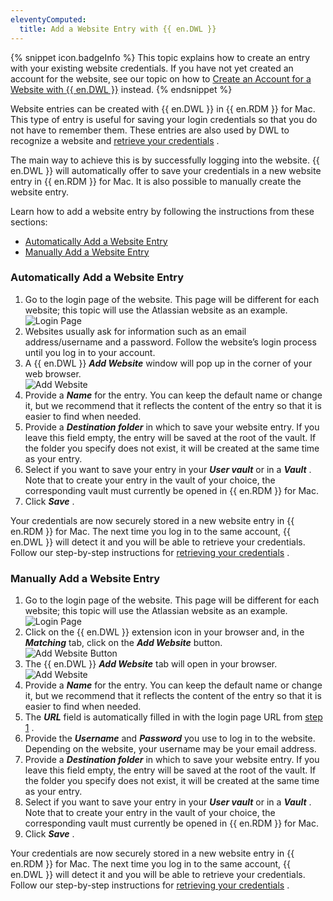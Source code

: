```yaml
---
eleventyComputed:
  title: Add a Website Entry with {{ en.DWL }}
---
```

{% snippet icon.badgeInfo %} 
This topic explains how to create an entry with your existing website credentials. If you have not yet created an account for the website, see our topic on how to [Create an Account for a Website with {{ en.DWL }}](/rdm/mac/dwl/using-devolutions-web-login/create-account-website/) instead. 
{% endsnippet %}
 
Website entries can be created with {{ en.DWL }} in {{ en.RDM }} for Mac. This type of entry is useful for saving your login credentials so that you do not have to remember them. These entries are also used by DWL to recognize a website and [retrieve your credentials](/rdm/mac/dwl/using-devolutions-web-login/retrieve-credentials/) .  

The main way to achieve this is by successfully logging into the website. {{ en.DWL }} will automatically offer to save your credentials in a new website entry in {{ en.RDM }} for Mac. It is also possible to manually create the website entry.  

Learn how to add a website entry by following the instructions from these sections:  

* [Automatically Add a Website Entry](#automatically-add-a-website-entry) 
* [Manually Add a Website Entry](#manually-add-a-website-entry) 

### Automatically Add a Website Entry 

1. Go to the login page of the website. This page will be different for each website; this topic will use the Atlassian website as an example.  
![Login Page](/img/en/rdm/mac/RDMMac2049.png) 
1. Websites usually ask for information such as an email address/username and a password. Follow the website’s login process until you log in to your account. 
1. A {{ en.DWL }} &#32; ***Add Website*** window will pop up in the corner of your web browser.  
![Add Website](/img/en/rdm/mac/RDMMac2018.png) 
1. Provide a ***Name*** for the entry. You can keep the default name or change it, but we recommend that it reflects the content of the entry so that it is easier to find when needed. 
1. Provide a ***Destination folder*** in which to save your website entry. If you leave this field empty, the entry will be saved at the root of the vault. If the folder you specify does not exist, it will be created at the same time as your entry. 
1. Select if you want to save your entry in your ***User vault*** or in a ***Vault*** . Note that to create your entry in the vault of your choice, the corresponding vault must currently be opened in {{ en.RDM }} for Mac. 
1. Click ***Save*** .  

Your credentials are now securely stored in a new website entry in {{ en.RDM }} for Mac. The next time you log in to the same account, {{ en.DWL }} will detect it and you will be able to retrieve your credentials. Follow our step-by-step instructions for [retrieving your credentials](/rdm/mac/dwl/using-devolutions-web-login/retrieve-credentials/) . 

### Manually Add a Website Entry 

1. <a name="1"></a>Go to the login page of the website. This page will be different for each website; this topic will use the Atlassian website as an example.  
![Login Page](/img/en/rdm/mac/RDMMac2049.png) 
1. Click on the {{ en.DWL }} extension icon in your browser and, in the ***Matching*** tab, click on the ***Add Website*** button.  
![Add Website Button](/img/en/rdm/mac/RDMMac2050.png) 
1. The {{ en.DWL }} &#32; ***Add Website*** tab will open in your browser.  
![Add Website](/img/en/rdm/mac/RDMMac2020.png) 
1. Provide a ***Name*** for the entry. You can keep the default name or change it, but we recommend that it reflects the content of the entry so that it is easier to find when needed. 
1. The ***URL*** field is automatically filled in with the login page URL from <a href="#1">step 1</a> . 
1. Provide the ***Username*** and ***Password*** you use to log in to the website. Depending on the website, your username may be your email address. 
1. Provide a ***Destination folder*** in which to save your website entry. If you leave this field empty, the entry will be saved at the root of the vault. If the folder you specify does not exist, it will be created at the same time as your entry. 
1. Select if you want to save your entry in your ***User vault*** or in a ***Vault*** . Note that to create your entry in the vault of your choice, the corresponding vault must currently be opened in {{ en.RDM }} for Mac. 
1. Click ***Save*** .  

Your credentials are now securely stored in a new website entry in {{ en.RDM }} for Mac. The next time you log in to the same account, {{ en.DWL }} will detect it and you will be able to retrieve your credentials. Follow our step-by-step instructions for [retrieving your credentials](/rdm/mac/dwl/using-devolutions-web-login/retrieve-credentials/) . 

